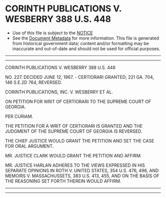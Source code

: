 ---
---

# CORINTH PUBLICATIONS V. WESBERRY 388 U.S. 448

* Use of this file is subject to the [NOTICE](https://github.com/publicdocs/notice/blob/master/NOTICE)
* See the [Document Metadata](../../../) for more information.
  This file is generated from historical government data; content and/or formatting may be inaccurate and out-of-date and should not be used for official purposes.

----------
----------

CORINTH PUBLICATIONS V. WESBERRY 388 U.S. 448

NO. 227.  DECIDED JUNE 12, 1967.  - CERTIORARI GRANTED; 221 GA. 704, 146 S.E.2D 764, REVERSED.

CORINTH PUBLICATIONS, INC. V. WESBERRY ET AL.

ON PETITION FOR WRIT OF CERTIORARI TO THE SUPREME COURT OF GEORGIA.

PER CURIAM.

THE PETITION FOR A WRIT OF CERTIORARI IS GRANTED AND THE JUDGMENT OF THE SUPREME COURT OF GEORGIA IS REVERSED.

THE CHIEF JUSTICE WOULD GRANT THE PETITION AND SET THE CASE FOR ORAL ARGUMENT.

MR. JUSTICE CLARK WOULD GRANT THE PETITION AND AFFIRM.

MR. JUSTICE HARLAN ADHERES TO THE VIEWS EXPRESSED IN HIS SEPARATE OPINIONS IN ROTH V. UNITED STATES, 354 U.S. 476, 496, AND MEMOIRS V. MASSACHUSSETS, 383 U.S. 413, 455, AND ON THE BASIS OF THE REASONING SET FORTH THEREIN WOULD AFFIRM.


----------
----------

